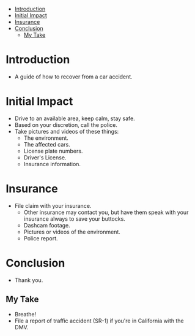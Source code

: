- [Introduction](#introduction)
- [Initial Impact](#initial-impact)
- [Insurance](#insurance)
- [Conclusion](#conclusion)
  - [My Take](#my-take)

# Introduction

- A guide of how to recover from a car accident.

# Initial Impact

- Drive to an available area, keep calm, stay safe.
- Based on your discretion, call the police.
- Take pictures and videos of these things:
  - The environment.
  - The affected cars.
  - License plate numbers.
  - Driver's License.
  - Insurance information.

# Insurance

- File claim with your insurance.
  - Other insurance may contact you, but have them speak with your insurance always to save your buttocks.
  - Dashcam footage.
  - Pictures or videos of the environment.
  - Police report.

# Conclusion

- Thank you.

## My Take

- Breathe!
- File a report of traffic accident (SR-1) if you're in California with the DMV.
